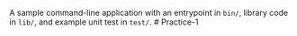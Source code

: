 A sample command-line application with an entrypoint in `bin/`, library code
in `lib/`, and example unit test in `test/`.
#   P r a c t i c e - 1  
 